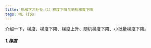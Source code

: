 ```yaml
---
title: 机器学习补充（1）梯度下降与随机梯度下降
tags: ML Tips
---
```


介绍一下，梯度、梯度下降、梯度上升、随机梯度下降、小批量梯度下降。

<!--mare-->

##### 1.梯度